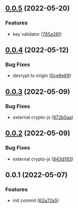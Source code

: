 ## [0.0.5](https://github.com/qxy-fe/qxy-cipher/compare/v0.0.4...v0.0.5) (2022-05-20)


### Features

* key validator ([785a28f](https://github.com/qxy-fe/qxy-cipher/commit/785a28fd74f9720976a304cbd1111eabb40a02b5))



## [0.0.4](https://github.com/qxy-fe/qxy-cipher/compare/v0.0.3...v0.0.4) (2022-05-12)


### Bug Fixes

* decrypt to origin ([0ce8e69](https://github.com/qxy-fe/qxy-cipher/commit/0ce8e691bb96d3886cbb8ba0687b5c9e9df5962e))



## [0.0.3](https://github.com/qxy-fe/qxy-cipher/compare/v0.0.2...v0.0.3) (2022-05-09)


### Bug Fixes

* external crypto-js ([972b0aa](https://github.com/qxy-fe/qxy-cipher/commit/972b0aac01dc1d067f7b46be03c6f616796634ab))



## [0.0.2](https://github.com/qxy-fe/qxy-cipher/compare/v0.0.1...v0.0.2) (2022-05-09)


### Bug Fixes

* external crypto-js ([843d193](https://github.com/qxy-fe/qxy-cipher/commit/843d193d6aa0a0ee9e5d54c2ca04a264bfe19586))



## 0.0.1 (2022-05-07)


### Features

* init commit ([62a72a5](https://github.com/qxy-fe/qxy-cipher/commit/62a72a5aa3a2e486093d406d0d71678a970a1825))



